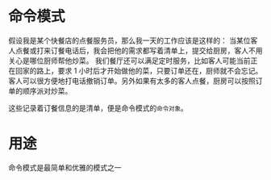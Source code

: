 # 命令模式

假设我是某个快餐店的点餐服务员，那么我一天的工作应该是这样的：
当某位客人点餐或打来订餐电话后，我会把他的需求都写着清单上，提交给厨房，客人不用关心是哪位厨师帮他炒菜。
我们餐厅还可以满足定时服务，比如客人可能当前正在回家的路上，要求 1 小时后才开始做他的菜，只要订单还在，厨师就不会忘记。
客人可以很方便地打电话撤销订单。另外如果有太多的客人点餐，厨房可以按照订单的顺序派对炒菜。

这些记录着订餐信息的是清单，便是命令模式的`命令对象`。

# 用途

命令模式是最简单和优雅的模式之一
